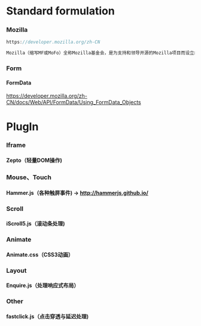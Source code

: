 # Standard formulation

### Mozilla
```javascript
https://developer.mozilla.org/zh-CN

Mozilla（缩写MF或MoFo）全称Mozilla基金会，是为支持和领导开源的Mozilla项目而设立的一个非营利组织。该组织制定管理开发政策，经营关键基础组织并管理商标及其他知识产权。
```

### Form
#### FormData
https://developer.mozilla.org/zh-CN/docs/Web/API/FormData/Using_FormData_Objects

# PlugIn

### Iframe
#### Zepto（轻量DOM操作)

### Mouse、Touch
#### Hammer.js（各种触屏事件) -> http://hammerjs.github.io/

### Scroll
#### iScroll5.js（滚动条处理)

### Animate
#### Animate.css（CSS3动画）

### Layout
#### Enquire.js（处理响应式布局）

### Other
#### fastclick.js（点击穿透与延迟处理)

